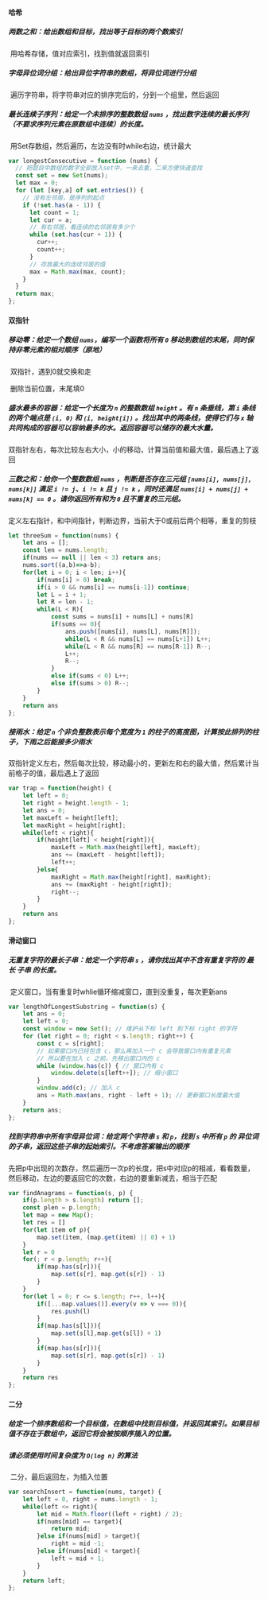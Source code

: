 #### 哈希

##### 两数之和：给出数组和目标，找出等于目标的两个数索引

​		用哈希存储，值对应索引，找到值就返回索引

##### 字母异位词分组：给出异位字符串的数组，将异位词进行分组

​		遍历字符串，将字符串对应的排序完后的，分到一个组里，然后返回

##### 最长连续子序列：给定一个未排序的整数数组 `nums` ，找出数字连续的最长序列（不要求序列元素在原数组中连续）的长度。

​		用Set存数组，然后遍历，左边没有时while右边，统计最大

```javascript
var longestConsecutive = function (nums) {
  // 把题目中数组的数字全部放入set中，一来去重，二来方便快速查找
  const set = new Set(nums);
  let max = 0;
  for (let [key,a] of set.entries()) {
    // 没有左邻居，是序列的起点
    if (!set.has(a - 1)) {
      let count = 1;
      let cur = a;
      // 有右邻居，看连续的右邻居有多少个
      while (set.has(cur + 1)) {
        cur++;
        count++;
      }
      // 存放最大的连续邻居的值
      max = Math.max(max, count);
    }
  }
  return max;
};
```

#### 双指针

##### 移动零：给定一个数组 `nums`，编写一个函数将所有 `0` 移动到数组的末尾，同时保持非零元素的相对顺序（原地）

​		双指针，遇到0就交换和走

​		删除当前位置，末尾填0

##### 盛水最多的容器：给定一个长度为 `n` 的整数数组 `height` 。有 `n` 条垂线，第 `i` 条线的两个端点是 `(i, 0)` 和 `(i, height[i])` 。找出其中的两条线，使得它们与 `x` 轴共同构成的容器可以容纳最多的水。返回容器可以储存的最大水量。

​		双指针左右，每次比较左右大小，小的移动，计算当前值和最大值，最后遇上了返回

##### 三数之和：给你一个整数数组 `nums` ，判断是否存在三元组 `[nums[i], nums[j], nums[k]]` 满足 `i != j`、`i != k` 且 `j != k` ，同时还满足 `nums[i] + nums[j] + nums[k] == 0` 。请你返回所有和为 `0` 且不重复的三元组。

​		定义左右指针，和中间指针，判断边界，当前大于0或前后两个相等，重复的剪枝

```javascript
let threeSum = function(nums) {
    let ans = [];
    const len = nums.length;
    if(nums == null || len < 3) return ans;
    nums.sort((a,b)=>a-b);
    for(let i = 0; i < len; i++){
        if(nums[i] > 0) break;
        if(i > 0 && nums[i] == nums[i-1]) continue;
        let L = i + 1;
        let R = len - 1;
        while(L < R){
            const sums = nums[i] + nums[L] + nums[R]
            if(sums == 0){
                ans.push([nums[i], nums[L], nums[R]]);
                while(L < R && nums[L] == nums[L+1]) L++;
                while(L < R && nums[R] == nums[R-1]) R--;
                L++;
                R--;
            }
            else if(sums < 0) L++;
            else if(sums > 0) R--; 
        }
    }
    return ans
};
```

##### 接雨水：给定 `n` 个非负整数表示每个宽度为 `1` 的柱子的高度图，计算按此排列的柱子，下雨之后能接多少雨水

​		双指针定义左右，然后每次比较，移动最小的，更新左和右的最大值，然后累计当前格子的值，最后遇上了返回

```javascript
var trap = function(height) {
    let left = 0;
    let right = height.length - 1;
    let ans = 0;
    let maxLeft = height[left];
    let maxRight = height[right];
    while(left < right){
        if(height[left] < height[right]){
            maxLeft = Math.max(height[left], maxLeft);
            ans += (maxLeft - height[left]);
            left++;
        }else{
            maxRight = Math.max(height[right], maxRight);
            ans += (maxRight - height[right]);
            right--;
        }
    }
    return ans
};
```

#### 滑动窗口

##### 无重复字符的最长子串：给定一个字符串 `s` ，请你找出其中不含有重复字符的 **最长 子串** 的长度。

​		定义窗口，当有重复时whlie循环缩减窗口，直到没重复，每次更新ans

```javascript
var lengthOfLongestSubstring = function(s) {
    let ans = 0;
    let left = 0;
    const window = new Set(); // 维护从下标 left 到下标 right 的字符
    for (let right = 0; right < s.length; right++) {
        const c = s[right];
        // 如果窗口内已经包含 c，那么再加入一个 c 会导致窗口内有重复元素
        // 所以要在加入 c 之前，先移出窗口内的 c
        while (window.has(c)) { // 窗口内有 c
            window.delete(s[left++]); // 缩小窗口
        }
        window.add(c); // 加入 c
        ans = Math.max(ans, right - left + 1); // 更新窗口长度最大值
    }
    return ans;
};
```

##### 找到字符串中所有字母异位词：给定两个字符串 `s` 和 `p`，找到 `s` 中所有 `p` 的 **异位词** 的子串，返回这些子串的起始索引。不考虑答案输出的顺序

​		先把p中出现的次数存，然后遍历一次p的长度，把s中对应p的相减，看看数量，然后移动，左边的要返回它的次数，右边的要重新减去，相当于匹配

```js
var findAnagrams = function(s, p) {
    if(p.length > s.length) return [];
    const plen = p.length;
    let map = new Map();
    let res = []
    for(let item of p){
        map.set(item, (map.get(item) || 0) + 1)
    }
    let r = 0
    for(; r < p.length; r++){
        if(map.has(s[r])){
            map.set(s[r], map.get(s[r]) - 1)
        }
    }
    for(let l = 0; r <= s.length; r++, l++){
        if([...map.values()].every(v => v === 0)){
            res.push(l)
        }
        if(map.has(s[l])){
            map.set(s[l],map.get(s[l]) + 1)
        }
        if(map.has(s[r])){
            map.set(s[r], map.get(s[r]) - 1)
        }
    }
    return res
};
```

#### 二分

##### 给定一个排序数组和一个目标值，在数组中找到目标值，并返回其索引。如果目标值不存在于数组中，返回它将会被按顺序插入的位置。

##### 请必须使用时间复杂度为 `O(log n)` 的算法

​		二分，最后返回左，为插入位置

```js
var searchInsert = function(nums, target) {
    let left = 0, right = nums.length - 1;
    while(left <= right){
        let mid = Math.floor((left + right) / 2);
        if(nums[mid] == target){
            return mid;
        }else if(nums[mid] > target){
            right = mid -1;
        }else if(nums[mid] < target){
            left = mid + 1;
        }
    }
    return left;
};
```

